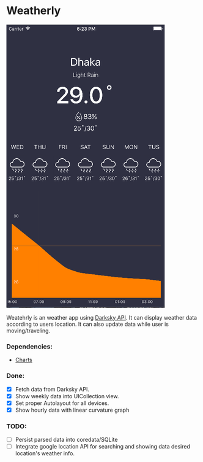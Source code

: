 # Weatherly


![Screeonshot of weather](/Weather.png)

Weatehrly is an weather app using [Darksky API](https://darksky.net/dev/). It can display weather data according to users location. It can also update data while user is moving/traveling. 

### Dependencies:
- [Charts](https://github.com/danielgindi/Charts)

### Done:


- [x] Fetch data from Darksky API.
- [x] Show weekly data into UICollection view.
- [x] Set proper Autolayout for all devices.
- [x] Show hourly data with linear curvature graph

### TODO:


- [ ] Persist parsed data into coredata/SQLite
- [ ] Integrate google location API for searching and showing data desired location's weather info.
